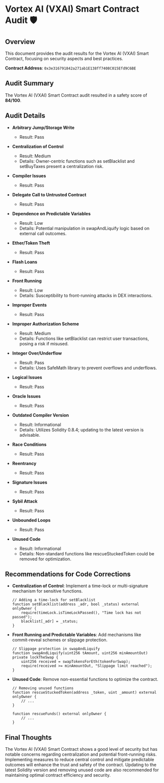 # Vortex AI (VXAI) Smart Contract Audit 🛡️

## Overview
This document provides the audit results for the Vortex AI (VXAI) Smart Contract, focusing on security aspects and best practices.

**Contract Address**: `0x3e316791842a271ab1E138ff7408C015Efd9C6BE`

## Audit Summary
The Vortex AI (VXAI) Smart Contract audit resulted in a safety score of **84/100**.

## Audit Details

- **Arbitrary Jump/Storage Write**
  - Result: Pass

- **Centralization of Control**
  - Result: Medium
  - Details: Owner-centric functions such as setBlacklist and setBuyTaxes present a centralization risk.

- **Compiler Issues**
  - Result: Pass

- **Delegate Call to Untrusted Contract**
  - Result: Pass

- **Dependence on Predictable Variables**
  - Result: Low
  - Details: Potential manipulation in swapAndLiquify logic based on external call outcomes.

- **Ether/Token Theft**
  - Result: Pass

- **Flash Loans**
  - Result: Pass

- **Front Running**
  - Result: Low
  - Details: Susceptibility to front-running attacks in DEX interactions.

- **Improper Events**
  - Result: Pass

- **Improper Authorization Scheme**
  - Result: Medium
  - Details: Functions like setBlacklist can restrict user transactions, posing a risk if misused.

- **Integer Over/Underflow**
  - Result: Pass
  - Details: Uses SafeMath library to prevent overflows and underflows.

- **Logical Issues**
  - Result: Pass

- **Oracle Issues**
  - Result: Pass

- **Outdated Compiler Version**
  - Result: Informational
  - Details: Utilizes Solidity 0.8.4; updating to the latest version is advisable.

- **Race Conditions**
  - Result: Pass

- **Reentrancy**
  - Result: Pass

- **Signature Issues**
  - Result: Pass

- **Sybil Attack**
  - Result: Pass

- **Unbounded Loops**
  - Result: Pass

- **Unused Code**
  - Result: Informational
  - Details: Non-standard functions like rescueStuckedToken could be removed for optimization.

## Recommendations for Code Corrections

- **Centralization of Control**: 
  Implement a time-lock or multi-signature mechanism for sensitive functions.

    ```solidity
    // Adding a time-lock for setBlacklist
    function setBlacklist(address _adr, bool _status) external onlyOwner {
        require(timeLock.isTimeLockPassed(), "Time lock has not passed");
        blacklist[_adr] = _status;
    }
    ```

- **Front Running and Predictable Variables**: 
  Add mechanisms like commit-reveal schemes or slippage protection.

    ```solidity
    // Slippage protection in swapAndLiquify
    function swapAndLiquify(uint256 tAmount, uint256 minAmountOut) private lockTheSwap {
        uint256 received = swapTokensForEth(tokenForSwap);
        require(received >= minAmountOut, "Slippage limit reached");
    }
    ```

- **Unused Code**: 
  Remove non-essential functions to optimize the contract.

    ```solidity
    // Removing unused functions
    function rescueStuckedToken(address _token, uint _amount) external onlyOwner {
        // ...
    }

    function rescueFunds() external onlyOwner {
        // ...
    }
    ```

## Final Thoughts
The Vortex AI (VXAI) Smart Contract shows a good level of security but has notable concerns regarding centralization and potential front-running risks. Implementing measures to reduce central control and mitigate predictable outcomes will enhance the trust and safety of the contract. Updating to the latest Solidity version and removing unused code are also recommended for maintaining optimal contract efficiency and security.
